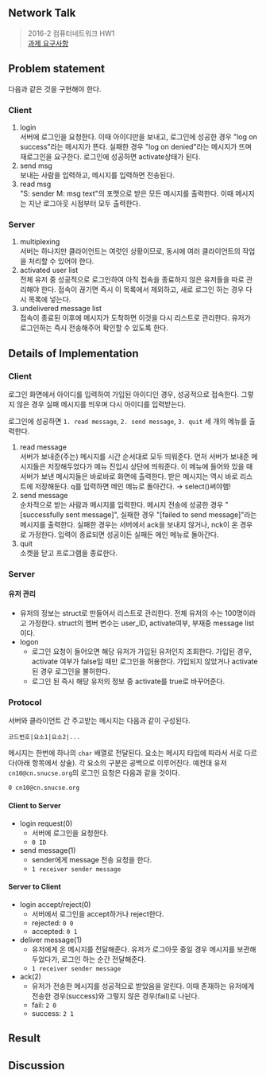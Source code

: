 Network Talk
---

> 2016-2 컴퓨터네트워크 HW1<br>
> [과제 요구사항](http://incpaper.snu.ac.kr/images/6/68/CN2016_HW1.pdf)

## Problem statement

다음과 같은 것을 구현해야 한다.

### Client

1. login<br>
서버에 로그인을 요청한다. 
이때 아이디만을 보내고, 로그인에 성공한 경우 "log on success"라는 메시지가 뜬다.
실패한 경우 "log on denied"라는 메시지가 뜨며 재로그인을 요구한다.
로그인에 성공하면 activate상태가 된다.
1. send msg<br>
보내는 사람을 입력하고, 메시지를 입력하면 전송된다.
1. read msg<br>
"S: sender M: msg text"의 포맷으로 받은 모든 메시지를 출력한다.
이때 메시지는 지난 로그아웃 시점부터 모두 출력한다.

### Server

1. multiplexing<br>
서버는 하나지만 클라이언트는 여럿인 상황이므로, 동시에 여러 클라이언트의 작업을 처리할 수 있어야 한다.
1. activated user list<br>
전체 유저 중 성공적으로 로그인하여 아직 접속을 종료하지 않은 유저들을 따로 관리해야 한다.
접속이 끊기면 즉시 이 목록에서 제외하고, 새로 로그인 하는 경우 다시 목록에 넣는다.
1. undelivered message list<br>
접속이 종료된 이후에 메시지가 도착하면 이것을 다시 리스트로 관리한다.
유저가 로그인하는 즉시 전송해주어 확인할 수 있도록 한다.

## Details of Implementation

### Client

로그인 화면에서 아이디를 입력하여 가입된 아이디인 경우, 성공적으로 접속한다.
그렇지 않은 경우 실패 메시지를 띄우며 다시 아이디를 입력받는다.

로그인에 성공하면 `1. read message`, `2. send message`, `3. quit` 세 개의 메뉴를 출력한다.

1. read message<br>
서버가 보내준(주는) 메시지를 시간 순서대로 모두 띄워준다.
먼저 서버가 보내준 메시지들은 저장해두었다가 메뉴 진입시 상단에 띄워준다.
이 메뉴에 들어와 있을 때 서버가 보낸 메시지들은 바로바로 화면에 출력한다.
받은 메시지는 역시 바로 리스트에 저장해둔다.
q를 입력하면 메인 메뉴로 돌아간다. &rarr; select()써야햄!
1. send message<br>
순차적으로 받는 사람과 메시지를 입력한다.
메시지 전송에 성공한 경우 "[successfully sent message]",
실패한 경우 "[failed to send message]"라는 메시지를 출력한다.
실패한 경우는 서버에서 ack을 보내지 않거나, nck이 온 경우로 가정한다.
입력이 종료되면 성공이든 실패든 메인 메뉴로 돌아간다.
1. quit<br>
소켓을 닫고 프로그램을 종료한다.

### Server

#### 유저 관리
* 유저의 정보는 struct로 만들어서 리스트로 관리한다. 
전체 유저의 수는 100명이라고 가정한다.
struct의 멤버 변수는 user_ID, activate여부, 부재중 message list이다.
* logon
    * 로그인 요청이 들어오면 해당 유저가 가입된 유저인지 조회한다.
가입된 경우, activate 여부가 false일 때만 로그인을 허용한다.
가입되지 않았거나 activate된 경우 로그인을 불허한다.
    * 로그인 된 즉시 해당 유저의 정보 중 activate를 true로 바꾸어준다.
 



### Protocol

서버와 클라이언트 간 주고받는 메시지는 다음과 같이 구성된다.

`코드번호|요소1|요소2|...`

메시지는 한번에 하나의 `char` 배열로 전달된다.
요소는 메시지 타입에 따라서 서로 다르다(아래 항목에서 상술).
각 요소의 구분은 공백으로 이루어진다.
예컨대 유저 `cn10@cn.snucse.org`의 로그인 요청은 다음과 같을 것이다.

`0 cn10@cn.snucse.org`


#### Client to Server

* login request(0)
    * 서버에 로그인을 요청한다.
    * `0 ID`
* send message(1)
    * sender에게 message 전송 요청을 한다.
    * `1 receiver sender message`

#### Server to Client

* login accept/reject(0)
    * 서버에서 로그인을 accept하거나 reject한다.
    * rejected: `0 0`
    * accepted: `0 1`
* deliver message(1)
    * 유저에게 온 메시지를 전달해준다. 유저가 로그아웃 중일 경우 메시지를 보관해 두었다가, 로그인 하는 순간 전달해준다.
    * `1 receiver sender message`
* ack(2)
    * 유저가 전송한 메시지를 성공적으로 받았음을 알린다. 이때 존재하는 유저에게 전송한 경우(success)와 그렇지 않은 경우(fail)로 나뉜다.
    * fail: `2 0`
    * success: `2 1`

## Result


## Discussion
